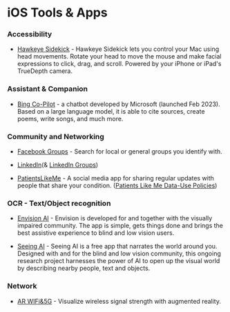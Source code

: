 # iOS Tools & Apps



### Accessibility

* [Hawkeye Sidekick](https://apps.apple.com/us/app/hawkeye-sidekick/id1492668756) - Hawkeye Sidekick lets you control your Mac using head movements. Rotate your head to move the mouse and make facial expressions to click, drag, and scroll. Powered by your iPhone or iPad's TrueDepth camera.

### Assistant & Companion

* [Bing Co-Pilot](https://apps.apple.com/us/app/microsoft-copilot/id6472538445) - a chatbot developed by Microsoft (launched Feb 2023). Based on a large language model, it is able to cite sources, create poems, write songs, and much more.

### Community and Networking

* [Facebook Groups](https://www.facebook.com/groups/) - Search for local or general groups you identify with.

* [LinkedIn](https://www.linkedin.com/signup)(& [LinkedIn Groups](https://www.linkedin.com/help/linkedin/answer/a544795/finding-and-joining-a-linkedin-group?lang=en))

* [PatientsLikeMe](https://apps.apple.com/in/app/patientslikeme/id1237832232) - A social media app for sharing regular updates with people that share your condition. ([Patients Like Me Data-Use Policies](https://blog.patientslikeme.com/health-conditions/als/what-data-do-we-sell-a-continued-discussion-about-data-scraping/))

### OCR - Text/Object recognition

* [Envision AI](https://apps.apple.com/us/app/envision-ai/id1268632314) - Envision is developed for and together with the visually impaired community. The app is simple, gets things done and brings the best assistive experience to blind and low vision users.

* [Seeing AI](https://apps.apple.com/us/app/seeing-ai/id999062298) - Seeing AI is a free app that narrates the world around you. Designed with and for the blind and low vision community, this ongoing research project harnesses the power of AI to open up the visual world by describing nearby people, text and objects.

### Network
* [AR WIFi&5G](https://apps.apple.com/us/app/ar-wifi-5g/id1556085228) - Visualize wireless signal strength with augmented reality.